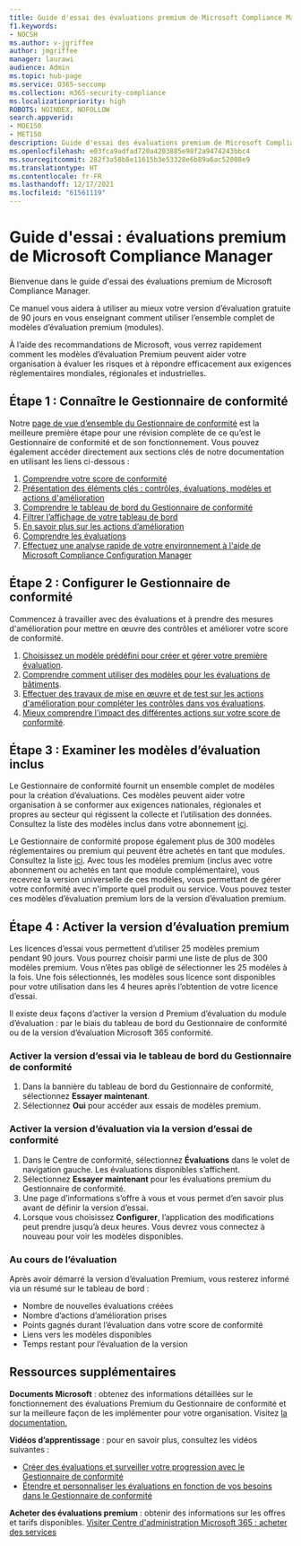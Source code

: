 ```yaml
---
title: Guide d'essai des évaluations premium de Microsoft Compliance Manager
f1.keywords:
- NOCSH
ms.author: v-jgriffee
author: jmgriffee
manager: laurawi
audience: Admin
ms.topic: hub-page
ms.service: O365-seccomp
ms.collection: m365-security-compliance
ms.localizationpriority: high
ROBOTS: NOINDEX, NOFOLLOW
search.appverid:
- MOE150
- MET150
description: Guide d'essai des évaluations premium de Microsoft Compliance Manager.
ms.openlocfilehash: e03fca9adfad720a4203885e98f2a9474243bbc4
ms.sourcegitcommit: 282f3a58b8e11615b3e53328e6b89a6ac52008e9
ms.translationtype: HT
ms.contentlocale: fr-FR
ms.lasthandoff: 12/17/2021
ms.locfileid: "61561119"
---
```

# <a name="trial-playbook-microsoft-compliance-manager-premium-assessments"></a>Guide d'essai : évaluations premium de Microsoft Compliance Manager

Bienvenue dans le guide d'essai des évaluations premium de Microsoft Compliance Manager.

Ce manuel vous aidera à utiliser au mieux votre version d’évaluation gratuite de 90 jours en vous enseignant comment utiliser l’ensemble complet de modèles d’évaluation premium (modules).

À l’aide des recommandations de Microsoft, vous verrez rapidement comment les modèles d’évaluation Premium peuvent aider votre organisation à évaluer les risques et à répondre efficacement aux exigences réglementaires mondiales, régionales et industrielles.

## <a name="step-1-get-to-know-compliance-manager"></a>Étape 1 : Connaître le Gestionnaire de conformité

Notre [page de vue d’ensemble du Gestionnaire de conformité](compliance-manager.md) est la meilleure première étape pour une révision complète de ce qu’est le Gestionnaire de conformité et de son fonctionnement. Vous pouvez également accéder directement aux sections clés de notre documentation en utilisant les liens ci-dessous :

1. [Comprendre votre score de conformité](compliance-manager.md#understanding-your-compliance-score)
1. [Présentation des éléments clés : contrôles, évaluations, modèles et actions d'amélioration](compliance-manager.md#key-elements-controls-assessments-templates-improvement-actions)
1. [Comprendre le tableau de bord du Gestionnaire de conformité](compliance-manager-setup.md#understand-the-compliance-manager-dashboard)
1. [Filtrer l’affichage de votre tableau de bord](compliance-manager-setup.md#filtering-your-dashboard-view)
1. [En savoir plus sur les actions d’amélioration](compliance-manager-setup.md#improvement-actions-page)
1. [Comprendre les évaluations](compliance-manager.md#assessments)
1. [Effectuez une analyse rapide de votre environnement à l'aide de Microsoft Compliance Configuration Manager](compliance-manager-mcca.md)

## <a name="step-2-configure-compliance-manager"></a>Étape 2 : Configurer le Gestionnaire de conformité

Commencez à travailler avec des évaluations et à prendre des mesures d'amélioration pour mettre en œuvre des contrôles et améliorer votre score de conformité.

1. [Choisissez un modèle prédéfini pour créer et gérer votre première évaluation](compliance-manager-assessments.md).
1. [Comprendre comment utiliser des modèles pour les évaluations de bâtiments](compliance-manager-templates.md).
1. [Effectuer des travaux de mise en œuvre et de test sur les actions d'amélioration pour compléter les contrôles dans vos évaluations](compliance-manager-improvement-actions.md).
1. [Mieux comprendre l'impact des différentes actions sur votre score de conformité](compliance-score-calculation.md).

## <a name="step-3-review-included-assessment-templates"></a>Étape 3 : Examiner les modèles d’évaluation inclus

Le Gestionnaire de conformité fournit un ensemble complet de modèles pour la création d’évaluations. Ces modèles peuvent aider votre organisation à se conformer aux exigences nationales, régionales et propres au secteur qui régissent la collecte et l’utilisation des données. Consultez la liste des modèles inclus dans votre abonnement [ici](/office365/servicedescriptions/microsoft-365-service-descriptions/microsoft-365-tenantlevel-services-licensing-guidance/microsoft-365-security-compliance-licensing-guidance#which-assessments-are-included-by-default-free-of-cost).

Le Gestionnaire de conformité propose également plus de 300 modèles réglementaires ou premium qui peuvent être achetés en tant que modules. Consultez la liste [ici](compliance-manager-templates-list.md#premium-templates). Avec tous les modèles premium (inclus avec votre abonnement ou achetés en tant que module complémentaire), vous recevrez la version universelle de ces modèles, vous permettant de gérer votre conformité avec n'importe quel produit ou service. Vous pouvez tester ces modèles d’évaluation premium lors de la version d’évaluation premium.

## <a name="step-4-enable-the-premium-assessment-trial"></a>Étape 4 : Activer la version d’évaluation premium

Les licences d’essai vous permettent d’utiliser 25 modèles premium pendant 90 jours. Vous pourrez choisir parmi une liste de plus de 300 modèles premium. Vous n’êtes pas obligé de sélectionner les 25 modèles à la fois. Une fois sélectionnés, les modèles sous licence sont disponibles pour votre utilisation dans les 4 heures après l’obtention de votre licence d’essai.

Il existe deux façons d’activer la version d Premium d’évaluation du module d’évaluation : par le biais du tableau de bord du Gestionnaire de conformité ou de la version d’évaluation Microsoft 365 conformité.

### <a name="enable-trial-via-the-compliance-manager-dashboard"></a>Activer la version d’essai via le tableau de bord du Gestionnaire de conformité

1. Dans la bannière du tableau de bord du Gestionnaire de conformité, sélectionnez **Essayer maintenant**.
1. Sélectionnez **Oui** pour accéder aux essais de modèles premium.

### <a name="enable-trial-via-the-compliance-trial"></a>Activer la version d’évaluation via la version d’essai de conformité

1. Dans le Centre de conformité, sélectionnez **Évaluations** dans le volet de navigation gauche. Les évaluations disponibles s’affichent.
1. Sélectionnez **Essayer maintenant** pour les évaluations premium du Gestionnaire de conformité.
1. Une page d’informations s’offre à vous et vous permet d’en savoir plus avant de définir la version d’essai.
1. Lorsque vous choisissez **Configurer**, l’application des modifications peut prendre jusqu’à deux heures. Vous devrez vous connectez à nouveau pour voir les modèles disponibles.

### <a name="during-the-trial"></a>Au cours de l’évaluation

Après avoir démarré la version d’évaluation Premium, vous resterez informé via un résumé sur le tableau de bord :

- Nombre de nouvelles évaluations créées
- Nombre d’actions d’amélioration prises
- Points gagnés durant l’évaluation dans votre score de conformité
- Liens vers les modèles disponibles
- Temps restant pour l’évaluation de la version

## <a name="additional-resources"></a>Ressources supplémentaires

**Documents Microsoft** : obtenez des informations détaillées sur le fonctionnement des évaluations Premium du Gestionnaire de conformité et sur la meilleure façon de les implémenter pour votre organisation. Visitez [la documentation.](compliance-manager-templates.md)

**Vidéos d’apprentissage** : pour en savoir plus, consultez les vidéos suivantes :

- [Créer des évaluations et surveiller votre progression avec le Gestionnaire de conformité](https://techcommunity.microsoft.com/t5/video-hub/create-assessments-and-monitor-your-progress-with-compliance/ba-p/1687992?search-action-id=375363186777&search-result-uid=1687992)
- [Étendre et personnaliser les évaluations en fonction de vos besoins dans le Gestionnaire de conformité](https://techcommunity.microsoft.com/t5/video-hub/extend-and-customize-assessments-to-suit-your-needs-in/ba-p/1687991?search-action-id=375363186777&search-result-uid=1687991)

**Acheter des évaluations premium** : obtenir des informations sur les offres et tarifs disponibles. [Visiter Centre d'administration Microsoft 365 : acheter des services](https://admin.microsoft.com/#/catalog/offer-details/compliance-manager-premium-assessment-add-on/46E9BF2A-3C8D-4A69-A7E7-3DA04687636D)
